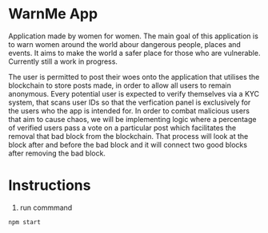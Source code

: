 # WarnMe App

Application made by women for women. The main goal of this application is to warn women around the world abour dangerous people, places and events. It aims to make the world a safer place for those who are vulnerable. Currently still a work in progress.

The user is permitted to post their woes onto the application that utilises the blockchain to store posts made, in order to allow all users to remain anonymous. Every potential user is expected to verify themselves via a KYC system, that scans user IDs so that the verfication panel is exclusively for the users who the app is intended for. In order to combat malicious users that aim to cause chaos, we will be implementing logic where a percentage of verified users pass a vote on a particular post which facilitates the removal that bad block from the blockchain. That process will look at the block after and before the bad block and it will connect two good blocks after removing the bad block. 

# Instructions
1. run commmand

```bash
npm start 
```
